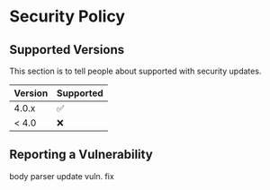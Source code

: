 # Security Policy

## Supported Versions

This section is to tell people about supported with security updates.

| Version | Supported          |
| ------- | ------------------ |
| 4.0.x   | :white_check_mark: |
| < 4.0   | :x:                |

## Reporting a Vulnerability

body parser update vuln. fix

